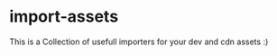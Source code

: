 # import-assets
This is a Collection of usefull importers for your dev and cdn assets :)

<!-- Includes jquery 3.x -->
<link rel="import" href="bootstrap-3.3.7/import.html">


<link rel="import" href="https://cdn.rawgit.com/at-nikolaus/import-assets/master/bootstrap-3.3.7/import.html">
 
